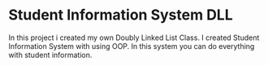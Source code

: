# Student Information System DLL
 In this project i created my own Doubly Linked List Class. I created Student Information System with using OOP. In this system you can do everything with student information.
